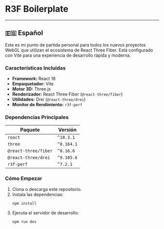 # R3F Boilerplate

---

## 🇪🇸 Español

Este es mi punto de partida personal para todos los nuevos proyectos WebGL que utilizan el ecosistema de React Three Fiber. Está configurado con Vite para una experiencia de desarrollo rápida y moderna.

### Características Incluidas

-   **Framework:** React 18
-   **Empaquetador:** Vite
-   **Motor 3D:** Three.js
-   **Renderizador:** React Three Fiber (`@react-three/fiber`)
-   **Utilidades:** Drei (`@react-three/drei`)
-   **Monitor de Rendimiento:** `r3f-perf`

### Dependencias Principales

| Paquete                 | Versión   |
| ----------------------- | --------- |
| `react`                 | `^18.3.1` |
| `three`                 | `^0.164.1`|
| `@react-three/fiber`    | `^8.16.6` |
| `@react-three/drei`     | `^9.105.6`|
| `r3f-perf`              | `^7.2.1`  |

### Cómo Empezar

1.  Clona o descarga este repositorio.
2.  Instala las dependencias:
    ```bash
    npm install
    ```
3.  Ejecuta el servidor de desarrollo:
    ```bash
    npm run dev
    ```
